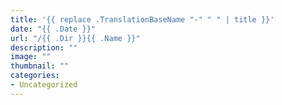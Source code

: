 ```yaml
---
title: '{{ replace .TranslationBaseName "-" " " | title }}'
date: "{{ .Date }}"
url: "/{{ .Dir }}{{ .Name }}"
description: ""
image: ""
thumbnail: ""
categories:
- Uncategorized
---
```


